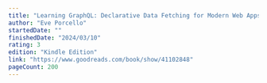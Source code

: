 ```yaml
---
title: "Learning GraphQL: Declarative Data Fetching for Modern Web Apps"
author: "Eve Porcello"
startedDate: ""
finishedDate: "2024/03/10"
rating: 3
edition: "Kindle Edition"
link: "https://www.goodreads.com/book/show/41102848"
pageCount: 200
---
```



